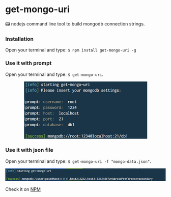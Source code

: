 # get-mongo-uri
:pager: nodejs command line tool to build mongodb connection strings.

### Installation 
Open your terminal and type: `$ npm install get-mongo-uri -g`

### Use it with prompt
Open your terminal and type: `$ get-mongo-uri`.

<p style="text-align: center">
  <img src="img/prompto.png" />
</p>

### Use it with json file
Open your terminal and type: `$ get-mongo-uri -f "mongo-data.json"`.

<p style="text-align: center">
  <img src="img/fileo.png" />
</p>


Check it on [NPM](https://www.npmjs.com/package/get-mongo-uri)